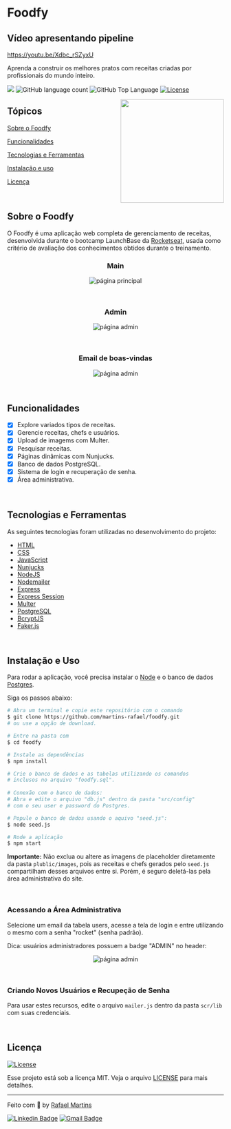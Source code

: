 # Foodfy

## Vídeo apresentando pipeline
https://youtu.be/Xdbc_rSZyxU


<p>Aprenda a construir os melhores pratos com receitas criadas por profissionais do mundo inteiro.</p>

<p>
  <img src="https://img.shields.io/badge/made%20by-RAFAEL%20MARTINS-6558C3?style=flat-square">
  <img alt="GitHub language count" src="https://img.shields.io/github/languages/count/martins-rafael/foodfy?color=6558C3&style=flat-square">
  <img alt="GitHub Top Language" src="https://img.shields.io/github/languages/top/martins-rafael/foodfy?color=6558C3&style=flat-square">
  <a href="https://opensource.org/licenses/MIT">
    <img alt="License" src="https://img.shields.io/badge/license-MIT-6558C3?style=flat-square">
  </a>
  
</p>

<img align="right" src=".github/chef.png?raw=true" height="240">

## Tópicos 

[Sobre o Foodfy](#sobre-o-foodfy)

[Funcionalidades](#funcionalidades)

[Tecnologias e Ferramentas](#tecnologias-e-ferramentas)

[Instalação e uso](#instalação-e-uso)

[Licença](#licença)

<br>

## Sobre o Foodfy

O Foodfy é uma aplicação web completa de gerenciamento de receitas, desenvolvida durante o bootcamp LaunchBase da [Rocketseat](https://rocketseat.com.br/), usada como critério de avaliação dos conhecimentos obtidos durante o treinamento.

<h3 align="center">Main</h3>
<p align="center">
  <img src=".github/main.gif" alt="página principal">
</p>

<br>

<h3 align="center">Admin</h3>
<p align="center">
  <img src=".github/admin.gif" alt="página admin">
</p>

<br>

<h3 align="center">Email de boas-vindas</h3>
<p align="center">
  <img src=".github/welcome_email.png" alt="página admin">
</p>

<br>

## Funcionalidades

- [X] Explore variados tipos de receitas.
- [X] Gerencie receitas, chefs e usuários.
- [X] Upload de imagems com Multer.
- [X] Pesquisar receitas.
- [X] Páginas dinâmicas com Nunjucks.
- [X] Banco de dados PostgreSQL.
- [X] Sistema de login e recuperação de senha.
- [X] Área administrativa.

<br>

## Tecnologias e Ferramentas

As seguintes tecnologias foram utilizadas no desenvolvimento do projeto:

- [HTML](https://devdocs.io/html/)
- [CSS](https://devdocs.io/css/)
- [JavaScript](https://devdocs.io/javascript/)
- [Nunjucks](https://mozilla.github.io/nunjucks/)
- [NodeJS](https://nodejs.org/en/)
- [Nodemailer](https://nodemailer.com/about/)
- [Express](https://expressjs.com/)
- [Express Session](https://github.com/expressjs/session)
- [Multer](https://github.com/expressjs/multer)
- [PostgreSQL](https://www.postgresql.org/)
- [BcryptJS](https://github.com/dcodeIO/bcrypt.js)
- [Faker.js](https://github.com/Marak/Faker.js)

<br>

## Instalação e Uso

Para rodar a aplicação, você precisa instalar o [Node](https://nodejs.org/en/) e o banco de dados [Postgres](https://www.postgresql.org/).

Siga os passos abaixo:

```bash
# Abra um terminal e copie este repositório com o comando
$ git clone https://github.com/martins-rafael/foodfy.git
# ou use a opção de download.

# Entre na pasta com 
$ cd foodfy

# Instale as dependências
$ npm install

# Crie o banco de dados e as tabelas utilizando os comandos
# inclusos no arquivo "foodfy.sql".
    
# Conexão com o banco de dados:
# Abra e edite o arquivo "db.js" dentro da pasta "src/config"
# com o seu user e password do Postgres.

# Popule o banco de dados usando o aquivo "seed.js":
$ node seed.js

# Rode a aplicação
$ npm start
```

**Importante:** Não exclua ou altere as imagens de placeholder diretamente da pasta `plublic/images`, pois as receitas e chefs gerados pelo `seed.js` compartilham desses arquivos entre si. Porém, é seguro deletá-las pela área administrativa do site.

<br>

### Acessando a Área Administrativa

Selecione um email da tabela users, acesse a tela de login e entre utilizando o mesmo com a senha "rocket" (senha padrão).

Dica: usuários administradores possuem a badge "ADMIN" no header:
<p align="center">
  <img src=".github/admin_badge.png" alt="página admin">
</p>

<br>

### Criando Novos Usuários e Recupeção de Senha

Para usar estes recursos, edite o arquivo `mailer.js` dentro da pasta `scr/lib` com suas credenciais.

<br>

## Licença
<a href="https://opensource.org/licenses/MIT">
    <img alt="License" src="https://img.shields.io/badge/license-MIT-6558C3?style=flat-square">
</a>

<br>

Esse projeto está sob a licença MIT. Veja o arquivo [LICENSE](/LICENSE) para mais detalhes.

---

Feito com :purple_heart: by [Rafael Martins](https://github.com/martins-rafael)

[![Linkedin Badge](https://img.shields.io/badge/-Rafael%20Martins-blue?style=flat-square&logo=Linkedin&logoColor=white&link=https://www.linkedin.com/in/rafaeldcmartins/)](https://www.linkedin.com/in/rafaeldcmartins/) 
[![Gmail Badge](https://img.shields.io/badge/-rafaeldcmartins@gmail.com-c14438?style=flat-square&logo=Gmail&logoColor=white&link=mailto:rafaeldcmartins@gmail.com)](mailto:rafaeldcmartins@gmail.com)
